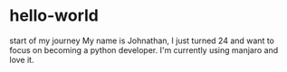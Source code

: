 # hello-world
start of my journey
My name is Johnathan, I just turned 24 and want to focus on becoming a python developer. I'm currently using manjaro and love it.
